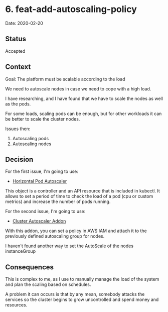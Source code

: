 # 6. feat-add-autoscaling-policy

Date: 2020-02-20

## Status

Accepted

## Context

Goal: The platform must be scalable according to the load

We need to autoscale nodes in case we need to cope with a high load.

I have researching, and I have found that we have to scale the nodes
 as well as the pods.

For some loads, scaling pods can be enough, but for other workloads it
 can be better to scale the cluster nodes.

Issues then:

1. Autoscaling pods
2. Autoscaling nodes




## Decision

For the first issue, I'm going to use:

* [Horizontal Pod Autoscaler](https://kubernetes.io/docs/tasks/run-application/horizontal-pod-autoscale/)

This object is a controller and an API resource that is included in kubectl.  It
 allows to set a period of time to check the load of a pod (cpu or custom metrics)
 and increase the number of pods running.

For the second issue, I'm going to use:

* [Cluster Autoscaler Addon](https://github.com/kubernetes/kops/tree/master/addons/cluster-autoscaler)

With this addon, you can set a policy in AWS IAM and attach it to the previously
 defined autoscaling group for nodes.

I haven't found another way to set the AutoScale of the nodes instanceGroup 


## Consequences

This is complex to me, as I use to manually manage the load of the system and
 plan the scaling based on schedules.

A problem it can occurs is that by any mean, somebody attacks the services so
 the cluster begins to grow uncontrolled and spend money and resources.

